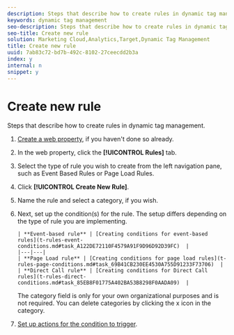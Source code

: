 ```yaml
---
description: Steps that describe how to create rules in dynamic tag management.
keywords: dynamic tag management
seo-description: Steps that describe how to create rules in dynamic tag management.
seo-title: Create new rule
solution: Marketing Cloud,Analytics,Target,Dynamic Tag Management
title: Create new rule
uuid: 7ab83c72-bd7b-492c-8102-27ceecdd2b3a
index: y
internal: n
snippet: y
---
```


# Create new rule

Steps that describe how to create rules in dynamic tag management.

1. [Create a web property](web_property.md#task_AE34E23EC47B4E9C8634782C05D9DC09), if you haven't done so already.
1. In the web property, click the **[!UICONTROL Rules]** tab.
1. Select the type of rule you wish to create from the left navigation pane, such as Event Based Rules or Page Load Rules.
1. Click **[!UICONTROL Create New Rule]**.
1. Name the rule and select a category, if you wish.
1. Next, set up the condition(s) for the rule. The setup differs depending on the type of rule you are implementing.

       | **Event-based rule** | [Creating conditions for event-based rules](t-rules-event-conditions.md#task_A122DE72110F4579A91F9D96D92D39FC)  |
       |---|---|
       | **Page Load rule** | [Creating conditions for page load rules](t-rules-page-conditions.md#task_69B41CB230EE4530A755D91233F73706)  |
       | **Direct Call rule** | [Creating conditions for Direct Call rules](t-rules-direct-conditions.md#task_85EB8F01775A402BA53B8298F0AADA09)  |

   The category field is only for your own organizational purposes and is not required. You can delete categories by clicking the x icon in the category. 
1. [Set up actions for the condition to trigger](t-rules-actions.md#task_94DFE0D8B53A43E2892851BABE381121).
